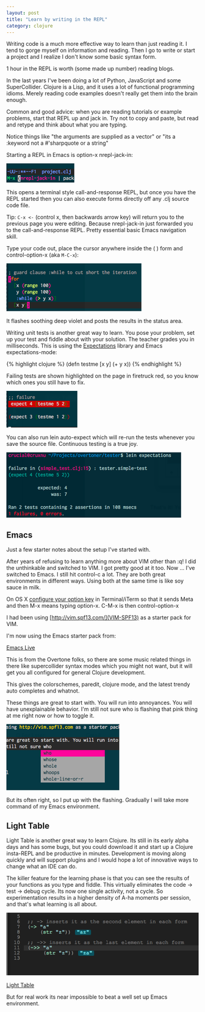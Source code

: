 ```yaml
---
layout: post
title: "Learn by writing in the REPL"
category: clojure
---
```


Writing code is a much more effective way to learn than just reading it. I tend to gorge myself on information and reading.  Then I go to write or start a project and I realize I don't know some basic syntax form.

1 hour in the REPL is worth (some made up number) reading blogs.

In the last years I've been doing a lot of Python, JavaScript and some SuperCollider.  Clojure is a Lisp, and it uses a lot of functional programming idioms. Merely reading code examples doesn't really get them into the brain enough.

Common and good advice: when you are reading tutorials or example problems, start that REPL up and jack in.  Try not to copy and paste, but read and retype and think about what you are typing.

Notice things like "the arguments are supplied as a vector" or "its a :keyword not a #'sharpquote or a string"

Starting a REPL in Emacs is option-x nrepl-jack-in:

![nrepl-jack-in](/images/nrepl-jack-in.png)

This opens a terminal style call-and-response REPL, but once you have the REPL started then you can also execute forms directly off any .clj source code file.

Tip: `C-x <-`  (control x, then backwards arrow key) will return you to the previous page you were editing.  Because nrepl-jack-in just forwarded you to the call-and-response REPL.  Pretty essential basic Emacs navigation skill.

Type your code out, place the cursor anywhere inside the ( ) form and control-option-x (aka `M-C-x`):

![nrepl-execute](/images/nrepl-execute.png)

It flashes soothing deep violet and posts the results in the status area.

Writing unit tests is another great way to learn. You pose your problem, set up your test and fiddle about with your solution. The teacher grades you in milliseconds.  This is using the [Expectations](https://github.com/jaycfields/expectations) library and Emacs expectations-mode:

{% highlight clojure %}
(defn testme [x y]
  (+ y x))
{% endhighlight %}

Failing tests are shown highlighted on the page in firetruck red, so you know which ones you still have to fix.

![expectations-fail](/images/expectations-fail.png)

You can also run lein auto-expect which will re-run the tests whenever you save the source file.  Continuous testing is a true joy.

![expectations-console-failure](/images/expectations-console-failure.png)

## Emacs

Just a few starter notes about the setup I've started with.

After years of refusing to learn anything more about VIM other than :q! I did the unthinkable and switched to VIM.  I got pretty good at it too. Now ... I've switched to Emacs.  I still hit control-c a lot.  They are both great environments in different ways.  Using both at the same time is like soy sauce in milk.

On OS X [configure your option key](http://stackoverflow.com/questions/162896/emacs-on-mac-os-x-leopard-key-bindings) in Terminal/iTerm so that it sends Meta and then M-x means typing option-x.  C-M-x is then control-option-x

I had been using [http://vim.spf13.com/](VIM-SPF13) as a starter pack for VIM.

I'm now using the Emacs starter pack from:

[Emacs Live](https://github.com/overtone/emacs-live)

This is from the Overtone folks, so there are some music related things in there like supercollider syntax modes which you might not want, but it will get you all configured for general Clojure development.

This gives the colorschemes, paredit, clojure mode, and the latest trendy auto completes and whatnot.

These things are great to start with. You will run into annoyances. You will have unexplainable behavior.  I'm still not sure who is flashing that pink thing at me right now or how to toggle it.

![pink thing](/images/pink-thing.png)

But its often right, so I put up with the flashing.  Gradually I will take more command of my Emacs environment.

## Light Table

Light Table is another great way to learn Clojure. Its still in its early alpha days and has some bugs, but you could download it and start up a Clojure insta-REPL and be productive in minutes.  Development is moving along quickly and will support plugins and I would hope a lot of innovative ways to change what an IDE can do.

The killer feature for the learning phase is that you can see the results of your functions as you type and fiddle.  This virtually eliminates the code -> test -> debug cycle. Its now one single activity, not a cycle.  So experimentation results in a higher density of A-ha moments per session, and that's what learning is all about.

![lightable](/images/lighttable.png)

[Light Table](http://www.chris-granger.com/lighttable/)

But for real work its near impossible to beat a well set up Emacs environment.
